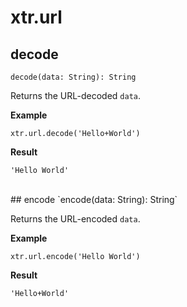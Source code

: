 # xtr.url

## decode
`decode(data: String): String`

Returns the URL-decoded `data`.

**Example**
```
xtr.url.decode('Hello+World')
```
**Result**
```
'Hello World'
```

<br/>
## encode
`encode(data: String): String`

Returns the URL-encoded `data`.

**Example**
```
xtr.url.encode('Hello World')
```
**Result**
```
'Hello+World'
```
